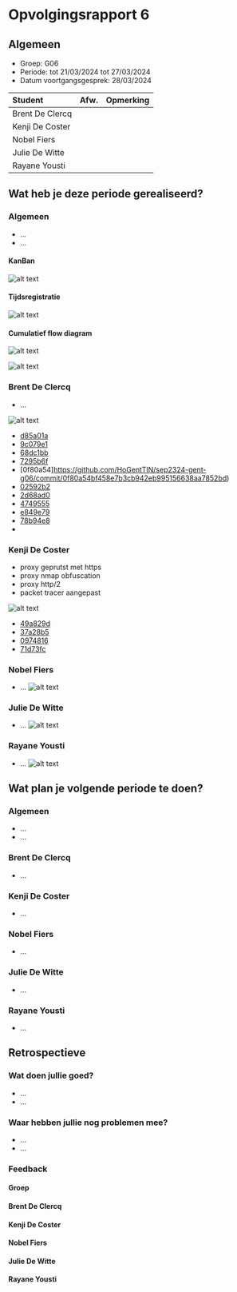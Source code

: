 # Opvolgingsrapport 6

## Algemeen

- Groep: G06
- Periode: tot 21/03/2024 tot 27/03/2024
- Datum voortgangsgesprek: 28/03/2024

| Student         | Afw. | Opmerking |
| :-------------- | :--: | :-------- |
| Brent De Clercq |      |           |
| Kenji De Coster |      |           |
| Nobel Fiers     |      |           |
| Julie De Witte  |      |           |
| Rayane Yousti   |      |           |

## Wat heb je deze periode gerealiseerd?

### Algemeen

- ...
- ...

#### KanBan

<!-- Voeg hier een screenshot toe van de huidige toestand van het kanban bord. -->
![alt text](./img/Kanban.png)

#### Tijdsregistratie

<!-- Voeg hier een screenshot toe van het teamoverzicht van de tijdregistratie, met totaal per student en team -->
![alt text](./img/jira.png)
#### Cumulatief flow diagram

<!-- Voeg hier een screenshot toe van het cumulatief flow diagram voor de periode van het rapport. -->
![alt text](./img/diagram.png)
<!-- Voeg hier een screenshot toe van het cumulatief flow diagram voor de volledige periode van het project. -->
![alt text](./img/diagramCummulatief.png)
### Brent De Clercq

<!-- Voeg hier een overzicht toe van gerealiseerde taken inclusief links naar relevante commits/documenten. -->

- ...

![alt text](./img/Brent.png)

- [d85a01a](https://github.com/HoGentTIN/sep2324-gent-g06/commit/d85a01a9c368cb2d3af0766cfeb1bc692dfee05b)
- [9c079e1](https://github.com/HoGentTIN/sep2324-gent-g06/commit/9c079e1c96cd1a33e3a92e2f9656894abbd078b6)
- [68dc1bb](https://github.com/HoGentTIN/sep2324-gent-g06/commit/68dc1bba25635a038d4fe8e9af348fef3a1e1bdc)
- [7295b6f](https://github.com/HoGentTIN/sep2324-gent-g06/commit/7295b6f3abb826c75dd88652c946bae937cb2463)
- [0f80a54]https://github.com/HoGentTIN/sep2324-gent-g06/commit/0f80a54bf458e7b3cb942eb995156638aa7852bd)
- [02592b2](https://github.com/HoGentTIN/sep2324-gent-g06/commit/02592b2be3412c77b9ba8a85088575dab2b58640)
- [2d68ad0](https://github.com/HoGentTIN/sep2324-gent-g06/commit/2d68ad0b72dc79c14f47af954baba85691c1288b)
- [4749555](https://github.com/HoGentTIN/sep2324-gent-g06/commit/4749555f0abf96acdb0bf93c587651c725511e80)
- [e849e79](https://github.com/HoGentTIN/sep2324-gent-g06/commit/e849e790cb853f4b4816caf7287ceacf8dc5ba8a)
- [78b94e8](https://github.com/HoGentTIN/sep2324-gent-g06/commit/78b94e872838ffb2397bd5https://github.com/HoGentTIN/sep2324-gent-g06/commit/49a829d8b9165c6b99256f37d398892b4e7fa24a52cc571186dde59120)
- []()

<!-- Voeg hier een screenshot van het individueel tijdregistratierapport, met overzicht van elke taak en bijhorende uren. -->

### Kenji De Coster

<!-- Voeg hier een overzicht toe van gerealiseerde taken inclusief links naar relevante commits/documenten. -->

- proxy geprutst met https
- proxy nmap obfuscation
- proxy http/2
- packet tracer aangepast

![alt text](./img/Kenji.png)

- [49a829d ](https://github.com/HoGentTIN/sep2324-gent-g06/commit/49a829d8b9165c6b99256f37d398892b4e7fa24a)
- [37a28b5 ](https://github.com/HoGentTIN/sep2324-gent-g06/commit/37a28b56808b2b9bee4b8fc939fc7894512044d6)
- [0974816 ](https://github.com/HoGentTIN/sep2324-gent-g06/commit/097481677d4b1e64a3c6ca21b04af273f1fba7ae)
- [71d73fc ](https://github.com/HoGentTIN/sep2324-gent-g06/commit/71d73fc582958f90a48ad82a16fc23123fefc539)
<!-- Voeg hier een screenshot van het individueel tijdregistratierapport, met overzicht van elke taak en bijhorende uren. -->

### Nobel Fiers

<!-- Voeg hier een overzicht toe van gerealiseerde taken inclusief links naar relevante commits/documenten. -->

- ...
![alt text](./img/Nobel.png)
<!-- Voeg hier een screenshot van het individueel tijdregistratierapport, met overzicht van elke taak en bijhorende uren. -->

### Julie De Witte

<!-- Voeg hier een overzicht toe van gerealiseerde taken inclusief links naar relevante commits/documenten. -->

- ...
![alt text](./img/Julie.png)
<!-- Voeg hier een screenshot van het individueel tijdregistratierapport, met overzicht van elke taak en bijhorende uren. -->

### Rayane Yousti

<!-- Voeg hier een overzicht toe van gerealiseerde taken inclusief links naar relevante commits/documenten. -->

- ...
![alt text](./img/Rayane.png)
<!-- Voeg hier een screenshot van het individueel tijdregistratierapport, met overzicht van elke taak en bijhorende uren. -->

## Wat plan je volgende periode te doen?

### Algemeen

<!-- Voeg hier de doelstellingen toe voor volgende periode. -->

- ...
- ...

### Brent De Clercq

<!-- Voeg hier de individuele doelstellingen toe voor volgende periode. -->

- ...

### Kenji De Coster

<!-- Voeg hier de individuele doelstellingen toe voor volgende periode. -->

- ...

### Nobel Fiers

<!-- Voeg hier de individuele doelstellingen toe voor volgende periode. -->

- ...

### Julie De Witte

<!-- Voeg hier de individuele doelstellingen toe voor volgende periode. -->

- ...

### Rayane Yousti

<!-- Voeg hier de individuele doelstellingen toe voor volgende periode. -->

- ...

## Retrospectieve

### Wat doen jullie goed?

<!-- Voeg hier zaken toe die jullie goed doen naar het proces toe. -->

- ...
- ...

### Waar hebben jullie nog problemen mee?

<!-- Voeg hier zaken toe die volgens jullie beter kunnen naar het proces toe. -->

- ...
- ...

### Feedback

#### Groep

#### Brent De Clercq

#### Kenji De Coster

#### Nobel Fiers

#### Julie De Witte

#### Rayane Yousti
